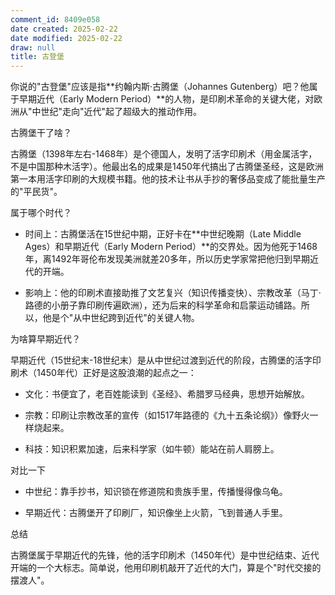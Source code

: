 ```yaml
---
comment_id: 8409e058
date created: 2025-02-22
date modified: 2025-02-22
draw: null
title: 古登堡
---
```

你说的"古登堡"应该是指**约翰内斯·古腾堡（Johannes Gutenberg）吧？他属于早期近代（Early Modern Period）**的人物，是印刷术革命的关键大佬，对欧洲从"中世纪"走向"近代"起了超级大的推动作用。

古腾堡干了啥？

古腾堡（1398年左右-1468年）是个德国人，发明了活字印刷术（用金属活字，不是中国那种木活字）。他最出名的成果是1450年代搞出了古腾堡圣经，这是欧洲第一本用活字印刷的大规模书籍。他的技术让书从手抄的奢侈品变成了能批量生产的"平民货"。

属于哪个时代？

- 时间上：古腾堡活在15世纪中期，正好卡在**中世纪晚期（Late Middle Ages）和早期近代（Early Modern Period）**的交界处。因为他死于1468年，离1492年哥伦布发现美洲就差20多年，所以历史学家常把他归到早期近代的开端。
    
- 影响上：他的印刷术直接助推了文艺复兴（知识传播变快）、宗教改革（马丁·路德的小册子靠印刷传遍欧洲），还为后来的科学革命和启蒙运动铺路。所以，他是个"从中世纪跨到近代"的关键人物。
    

为啥算早期近代？

早期近代（15世纪末-18世纪末）是从中世纪过渡到近代的阶段，古腾堡的活字印刷术（1450年代）正好是这股浪潮的起点之一：

- 文化：书便宜了，老百姓能读到《圣经》、希腊罗马经典，思想开始解放。
    
- 宗教：印刷让宗教改革的宣传（如1517年路德的《九十五条论纲》）像野火一样烧起来。
    
- 科技：知识积累加速，后来科学家（如牛顿）能站在前人肩膀上。
    

对比一下

- 中世纪：靠手抄书，知识锁在修道院和贵族手里，传播慢得像乌龟。
    
- 早期近代：古腾堡开了印刷厂，知识像坐上火箭，飞到普通人手里。
    

总结

古腾堡属于早期近代的先锋，他的活字印刷术（1450年代）是中世纪结束、近代开端的一个大标志。简单说，他用印刷机敲开了近代的大门，算是个"时代交接的摆渡人"。
